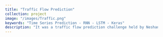 ```yaml
---
title: "Traffic Flow Prediction"
collection: project
image: "/images/Traffic.png"
keywords: "Time Series Prediction - RNN - LSTM - Keras"
description: "It was a traffic flow prediction challenge held by Neshan. The aim of the competition was to predict the traffic flow in some days given the corresponding traffic details of some days before.  To tackle the problem, we used recurrent neural networks and eventually ranked second based on our accuracy. One of the most challenging things during the competition was to appropriately fit the data to the RNN, because there were some outliers in the training data, for instance, weekends, when the traffic flow is obviously less than other working days or there were some official holidays that needed to be considered. I personally enjoyed the process in which the features were extracted from the data and the predictions were made by the RNN."
---
```

